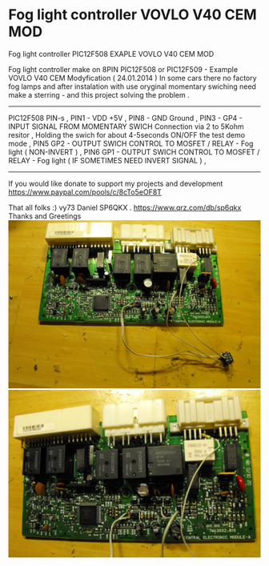 # Fog light controller VOVLO V40 CEM MOD

Fog light controller PIC12F508 EXAPLE VOVLO V40 CEM MOD

Fog light controller make on 8PIN PIC12F508 or PIC12F509 - Example VOVLO V40 CEM Modyfication ( 24.01.2014 )
In some cars there no factory fog lamps and after instalation with use oryginal momentary swiching 
need make a sterring - and this project solving the problem .

----------------------------------------------------------------------------------------------------------------

PIC12F508 PIN-s ,
PIN1 - VDD +5V ,
PIN8 - GND Ground , 
PIN3 - GP4 - INPUT SIGNAL FROM MOMENTARY SWICH Connection via 2 to 5Kohm resitor , 
Holding the swich for about 4-5seconds ON/OFF the test demo mode , 
PIN5 GP2 - OUTPUT SWICH CONTROL TO MOSFET / RELAY - Fog light ( NON-INVERT ) ,
PIN6 GP1 - OUTPUT SWICH CONTROL TO MOSFET / RELAY - Fog light ( IF SOMETIMES NEED INVERT SIGNAL ) ,

----------------------------------------------------------------------------------------------------------------
If you would like donate to support my projects and development
https://www.paypal.com/pools/c/8cTo5eOF8T

That all folks :) vy73 Daniel SP6QKX . https://www.qrz.com/db/sp6qkx
Thanks and Greetings
<img src="https://raw.githubusercontent.com/SP6QKX/Fog-light-controller-PIC12F508-EXAPLE-VOVLO-V40-CEM-MOD/master/1.jpg">
<img src="https://raw.githubusercontent.com/SP6QKX/Fog-light-controller-PIC12F508-EXAPLE-VOVLO-V40-CEM-MOD/master/2.jpg">
